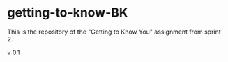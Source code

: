 # getting-to-know-BK

This is the repository of the "Getting to Know You" assignment from sprint 2.

v 0.1
